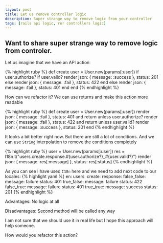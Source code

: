 ```yaml
---
layout: post
title: Let us remove controller logic
description: Super strange way to remove logic from your controller
tags: [rails api logic, ror controllers logic]
---
```


Want to share super strange way to remove logic from controler.
-

Let us imagine that we have an API action:

{% highlight ruby %}
def create
  user = User.new(params[:user])
  if user.authorize?
    if user.valid?
      render json: { message: :success }, status: 201
    else
      render json: { message: :fail }, status: 422
    end
  else
    render json: { message: :fail }, status: 401
  end
end
{% endhighlight %}

How can we refactor it? We can use returns and make this action more readable

{% highlight ruby %}
def create
  user = User.new(params[:user])
  render json: { message: :fail }, status: 401 and return unless user.authorize?
  render json: { message: :fail }, status: 422 and return unless user.valid?
  render json: { message: :success }, status: 201
end
{% endhighlight %}

It looks a bit better right now. But there are still a lot of conditions. And we can use `String` interpolation to remove the conditions completely

{% highlight ruby %}
user = User.new(params[:user])
res = I18n.t("users.create.response.#{user.authorize?}_#{user.valid?}")
render json: { message: res[:message] }, status: res[:status]
{% endhighlight %}

As you can see I have used `I18n` here and we need to add next code to our locales:
{% highlight yaml %}
en:
  users:
    create:
      response:
        false_false:
          message: failure
          status: 401
        true_false:
          message: failure
          status: 422
        false_true:
          message: failure
          status: 401
        true_true:
          message: success
          status: 201
{% endhighlight %}

Advantages: No logic at all

Disadvantages: Second method will be called any way

I am not sure that we should use it in real life but I hope this approach will help someone.

How would you refactor this action?
